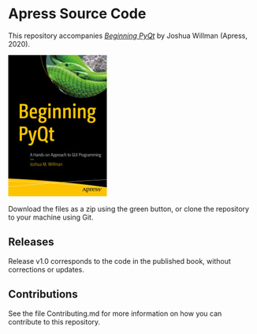 # Apress Source Code

This repository accompanies [*Beginning PyQt*](https://www.apress.com/9781484258569) by Joshua Willman (Apress, 2020).

[comment]: #cover
![Cover image](9781484258569.jpg)

Download the files as a zip using the green button, or clone the repository to your machine using Git.

## Releases

Release v1.0 corresponds to the code in the published book, without corrections or updates.

## Contributions

See the file Contributing.md for more information on how you can contribute to this repository.